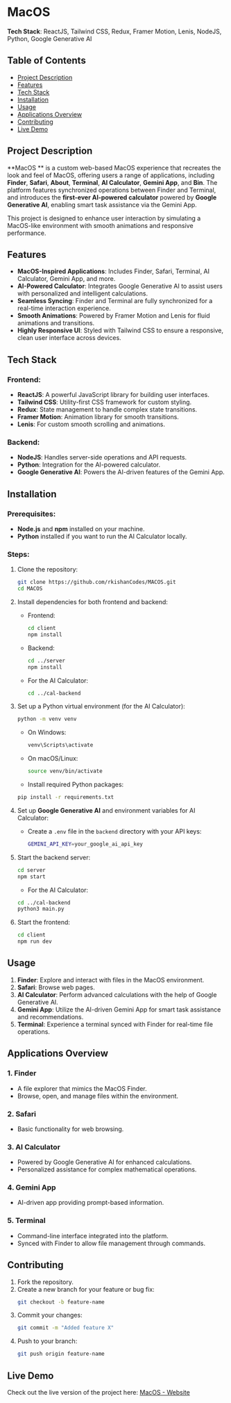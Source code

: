 

# MacOS 

**Tech Stack**: ReactJS, Tailwind CSS, Redux, Framer Motion, Lenis, NodeJS, Python, Google Generative AI

## Table of Contents
- [Project Description](#project-description)
- [Features](#features)
- [Tech Stack](#tech-stack)
- [Installation](#installation)
- [Usage](#usage)
- [Applications Overview](#applications-overview)
- [Contributing](#contributing)
- [Live Demo](#live-demo)

## Project Description
**MacOS ** is a custom web-based MacOS experience that recreates the look and feel of MacOS, offering users a range of applications, including **Finder**, **Safari**, **About**, **Terminal**, **AI Calculator**, **Gemini App**, and **Bin**. The platform features synchronized operations between Finder and Terminal, and introduces the **first-ever AI-powered calculator** powered by **Google Generative AI**, enabling smart task assistance via the Gemini App.

This project is designed to enhance user interaction by simulating a MacOS-like environment with smooth animations and responsive performance.

## Features
- **MacOS-Inspired Applications**: Includes Finder, Safari, Terminal, AI Calculator, Gemini App, and more.
- **AI-Powered Calculator**: Integrates Google Generative AI to assist users with personalized and intelligent calculations.
- **Seamless Syncing**: Finder and Terminal are fully synchronized for a real-time interaction experience.
- **Smooth Animations**: Powered by Framer Motion and Lenis for fluid animations and transitions.
- **Highly Responsive UI**: Styled with Tailwind CSS to ensure a responsive, clean user interface across devices.

## Tech Stack

### Frontend:
- **ReactJS**: A powerful JavaScript library for building user interfaces.
- **Tailwind CSS**: Utility-first CSS framework for custom styling.
- **Redux**: State management to handle complex state transitions.
- **Framer Motion**: Animation library for smooth transitions.
- **Lenis**: For custom smooth scrolling and animations.

### Backend:
- **NodeJS**: Handles server-side operations and API requests.
- **Python**: Integration for the AI-powered calculator.
- **Google Generative AI**: Powers the AI-driven features of the Gemini App.

## Installation

### Prerequisites:
- **Node.js** and **npm** installed on your machine.
- **Python** installed if you want to run the AI Calculator locally.

### Steps:
1. Clone the repository:
   ```bash
   git clone https://github.com/rkishanCodes/MACOS.git
   cd MACOS
   ```

2. Install dependencies for both frontend and backend:
   - Frontend:
     ```bash
     cd client
     npm install
     ```

   - Backend:
     ```bash
     cd ../server
     npm install
     ```

   - For the AI Calculator:
     ```bash
     cd ../cal-backend
     ```

3. Set up a Python virtual environment (for the AI Calculator):
   ```bash
   python -m venv venv
   ```

   - On Windows:
     ```bash
     venv\Scripts\activate
     ```
   - On macOS/Linux:
     ```bash
     source venv/bin/activate
     ```

   - Install required Python packages:
   ```bash
   pip install -r requirements.txt
   ```

4. Set up **Google Generative AI** and environment variables for AI Calculator:
   - Create a `.env` file in the `backend` directory with your API keys:
     ```bash
     GEMINI_API_KEY=your_google_ai_api_key
     ```

5. Start the backend server:
   ```bash
   cd server
   npm start
   ```
   - For the AI Calculator:
   ```bash
   cd ../cal-backend
   python3 main.py
   ```

6. Start the frontend:
   ```bash
   cd client
   npm run dev
   ```

## Usage
1. **Finder**: Explore and interact with files in the MacOS environment.
2. **Safari**: Browse web pages.
3. **AI Calculator**: Perform advanced calculations with the help of Google Generative AI.
4. **Gemini App**: Utilize the AI-driven Gemini App for smart task assistance and recommendations.
5. **Terminal**: Experience a terminal synced with Finder for real-time file operations.

## Applications Overview

### 1. **Finder**
   - A file explorer that mimics the MacOS Finder.
   - Browse, open, and manage files within the environment.

### 2. **Safari**
   - Basic functionality for web browsing.

### 3. **AI Calculator**
   - Powered by Google Generative AI for enhanced calculations.
   - Personalized assistance for complex mathematical operations.

### 4. **Gemini App**
   - AI-driven app providing prompt-based information.

### 5. **Terminal**
   - Command-line interface integrated into the platform.
   - Synced with Finder to allow file management through commands.

## Contributing
1. Fork the repository.
2. Create a new branch for your feature or bug fix:
   ```bash
   git checkout -b feature-name
   ```
3. Commit your changes:
   ```bash
   git commit -m "Added feature X"
   ```
4. Push to your branch:
   ```bash
   git push origin feature-name
   ```



## Live Demo
Check out the live version of the project here: [MacOS - Website](https://macosai.vercel.app)
